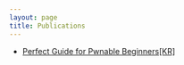 ```yaml
---
layout: page
title: Publications
---
```


- [Perfect Guide for Pwnable Beginners[KR]](https://www.notion.so/Perfect-guide-for-beginners-e4e244fac7f047588569be9f7f18412b)